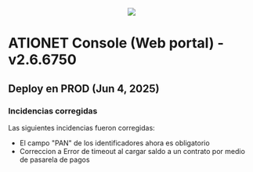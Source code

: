 <p align="center">
  <img src="https://github.com/Ationet/ationetdocs/raw/master/Content/Images/ATIOnetLogo_250x70.png" />
</p>

# ATIONET Console (Web portal) - v2.6.6750

## Deploy en PROD (Jun 4, 2025)


### Incidencias corregidas
Las siguientes incidencias fueron corregidas:
  - El campo "PAN" de los identificadores ahora es obligatorio 
  - Correccion a Error de timeout al cargar saldo a un contrato por medio de pasarela de pagos
